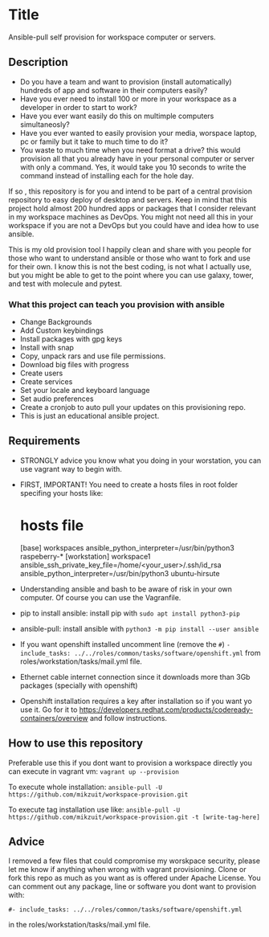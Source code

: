 # Title
Ansible-pull self provision for workspace computer or servers.

## Description

- Do you have a team and want to provision (install automatically) hundreds of app and software in their computers easily?
- Have you ever need to install 100 or more in your workspace as a developer in order to start to work?
- Have you ever want easily do this on multimple computers simultaneosly?
- Have you ever wanted to easily provision your media, worspace laptop, pc or family but it take to much time to do it?
- You waste to much time when you need format a drive? this would provision all that you already have in your personal computer or server with only a command. Yes, it would take you 10 seconds to write the command instead of installing each for the hole day.

If so , this repository is for you and intend to be part of a central provision repository to easy deploy of desktop and servers. 
Keep in mind that this project hold almost 200 hundred apps or packages that I consider relevant in my workspace machines as DevOps.
You might not need all this in your workspace if you are not a DevOps but you could have and idea how to use ansible.

This is my old provision tool I happily clean and share with you people for those who want to understand ansible or those who want to fork and use for their own.
I know this is not the best coding, is not what I actually use, but you might be able to get to the point where you can use galaxy, tower, and test with molecule and pytest.

### What this project can teach you provision with ansible

- Change Backgrounds
- Add Custom keybindings
- Install packages with gpg keys
- Install with snap
- Copy, unpack rars and use file permissions.
- Download big files with progress
- Create users
- Create services
- Set your locale and keyboard language
- Set audio preferences
- Create a cronjob to auto pull your updates on this provisioning repo.
- This is just an educational ansible project.

## Requirements

- STRONGLY advice you know what you doing in your worstation, you can use vagrant way to begin with.
- FIRST, IMPORTANT! You need to create a hosts files in root folder specifing your hosts like:

    # hosts file
    [base]
    workspaces ansible_python_interpreter=/usr/bin/python3
    raspeberry-*
    [workstation]
    workspace1 ansible_ssh_private_key_file=/home/<your_user>/.ssh/id_rsa ansible_python_interpreter=/usr/bin/python3
    ubuntu-hirsute


- Understanding ansible and bash to be aware of risk in your own computer. Of course you can use the Vagranfile.
- pip to install ansible: install pip with `sudo apt install python3-pip`
- ansible-pull: install ansible with `python3 -m pip install --user ansible`
- If you want openshift installed uncomment line (remove the `#`) `- include_tasks: ../../roles/common/tasks/software/openshift.yml` from roles/workstation/tasks/mail.yml file.
- Ethernet cable internet connection since it downloads more than 3Gb packages (specially with openshift)
- Openshift installation requires a key after installation so if you want yo use it. Go for it to https://developers.redhat.com/products/codeready-containers/overview and follow instructions.

## How to use this repository

Preferable use this if you dont want to provision a workspace directly you can execute in vagrant vm:
    `vagrant up --provision`

To execute whole installation:
    `ansible-pull -U https://github.com/mikzuit/workspace-provision.git`

To execute tag installation use like: 
    `ansible-pull -U https://github.com/mikzuit/workspace-provision.git -t [write-tag-here]`

## Advice
I removed a few files that could compromise my worskpace security, please let me know if anything when wrong with vagrant provisioning.
Clone or fork this repo as much as you want as is offered under Apache License. You can comment out any package, line or software you dont want to provision with:

`#- include_tasks: ../../roles/common/tasks/software/openshift.yml`

in the roles/workstation/tasks/mail.yml file.


